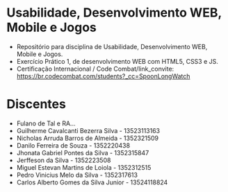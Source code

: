 # Usabilidade, Desenvolvimento WEB, Mobile e Jogos
- Repositório para disciplina de Usabilidade, Desenvolvimento WEB, Mobile e Jogos.
- Exercício Prático 1, de desenvolvimento WEB com HTML5, CSS3 e JS.
- Certificação Internacional / Code Combat/link_convite: https://br.codecombat.com/students?_cc=SpoonLongWatch 

# Discentes
- Fulano de Tal e RA...
- Guilherme Cavalcanti Bezerra Silva - 13523113163
- Nicholas Arruda Barros de Almeida - 1352321509
- Danilo Ferreira de Souza - 1352220438
- Jhonata Gabriel Pontes da Silva - 1352315847
- Jerffeson da Silva - 1352223508
- Miguel Estevan Martins de Loiola - 1352312515
- Pedro Vinicius Melo da Silva - 1352317613
- Carlos Alberto Gomes da Silva Junior - 13524118824